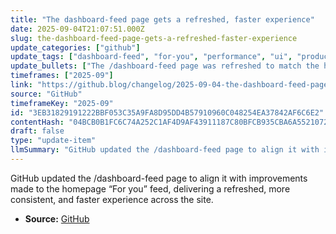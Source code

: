 ```yaml
---
title: "The dashboard-feed page gets a refreshed, faster experience"
date: 2025-09-04T21:07:51.000Z
slug: the-dashboard-feed-page-gets-a-refreshed-faster-experience
update_categories: ["github"]
update_tags: ["dashboard-feed", "for-you", "performance", "ui", "product-update", "github"]
update_bullets: ["The /dashboard-feed page was refreshed to match the homepage “For you” feed improvements.", "Focus on improved performance — the feed now loads faster and runs more efficiently.", "Provides a more consistent experience between the dashboard and homepage feeds.", "Change is part of broader efforts to make feed experiences on GitHub more unified."]
timeframes: ["2025-09"]
link: "https://github.blog/changelog/2025-09-04-the-dashboard-feed-page-gets-a-refreshed-faster-experience"
source: "GitHub"
timeframeKey: "2025-09"
id: "3EB31829191222BBF053C35A9FA8D95DD4B57910960C048254EA37842AF6C6E2"
contentHash: "04BCB0B1FC6C74A252C1AF4D9AF43911187C80BFCB935CBA6A5521072C02F871"
draft: false
type: "update-item"
llmSummary: "GitHub updated the /dashboard-feed page to align it with improvements made to the homepage “For you” feed, delivering a refreshed, more consistent, and faster experience across the site."
---
```


GitHub updated the /dashboard-feed page to align it with improvements made to the homepage “For you” feed, delivering a refreshed, more consistent, and faster experience across the site.

- **Source:** [GitHub](https://github.blog/changelog/2025-09-04-the-dashboard-feed-page-gets-a-refreshed-faster-experience)
